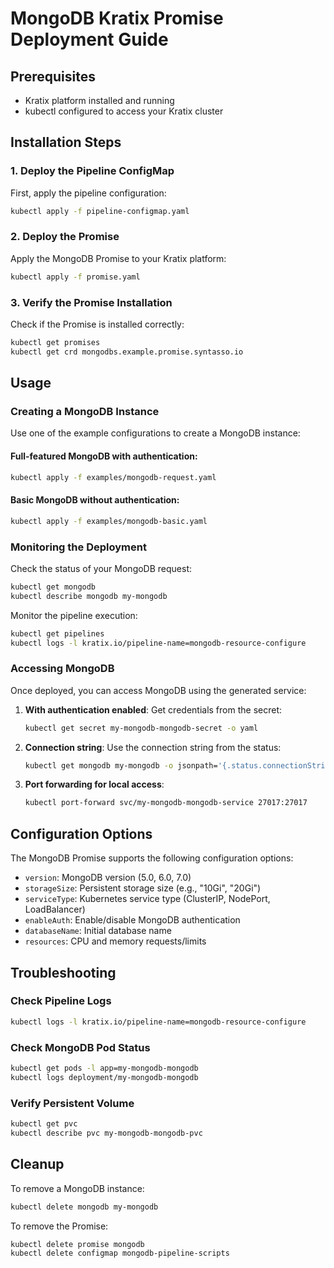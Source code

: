 # MongoDB Kratix Promise Deployment Guide

## Prerequisites

- Kratix platform installed and running
- kubectl configured to access your Kratix cluster

## Installation Steps

### 1. Deploy the Pipeline ConfigMap

First, apply the pipeline configuration:

```bash
kubectl apply -f pipeline-configmap.yaml
```

### 2. Deploy the Promise

Apply the MongoDB Promise to your Kratix platform:

```bash
kubectl apply -f promise.yaml
```

### 3. Verify the Promise Installation

Check if the Promise is installed correctly:

```bash
kubectl get promises
kubectl get crd mongodbs.example.promise.syntasso.io
```

## Usage

### Creating a MongoDB Instance

Use one of the example configurations to create a MongoDB instance:

#### Full-featured MongoDB with authentication:
```bash
kubectl apply -f examples/mongodb-request.yaml
```

#### Basic MongoDB without authentication:
```bash
kubectl apply -f examples/mongodb-basic.yaml
```

### Monitoring the Deployment

Check the status of your MongoDB request:

```bash
kubectl get mongodb
kubectl describe mongodb my-mongodb
```

Monitor the pipeline execution:

```bash
kubectl get pipelines
kubectl logs -l kratix.io/pipeline-name=mongodb-resource-configure
```

### Accessing MongoDB

Once deployed, you can access MongoDB using the generated service:

1. **With authentication enabled**: Get credentials from the secret:
   ```bash
   kubectl get secret my-mongodb-mongodb-secret -o yaml
   ```

2. **Connection string**: Use the connection string from the status:
   ```bash
   kubectl get mongodb my-mongodb -o jsonpath='{.status.connectionString}'
   ```

3. **Port forwarding for local access**:
   ```bash
   kubectl port-forward svc/my-mongodb-mongodb-service 27017:27017
   ```

## Configuration Options

The MongoDB Promise supports the following configuration options:

- `version`: MongoDB version (5.0, 6.0, 7.0)
- `storageSize`: Persistent storage size (e.g., "10Gi", "20Gi")
- `serviceType`: Kubernetes service type (ClusterIP, NodePort, LoadBalancer)
- `enableAuth`: Enable/disable MongoDB authentication
- `databaseName`: Initial database name
- `resources`: CPU and memory requests/limits

## Troubleshooting

### Check Pipeline Logs
```bash
kubectl logs -l kratix.io/pipeline-name=mongodb-resource-configure
```

### Check MongoDB Pod Status
```bash
kubectl get pods -l app=my-mongodb-mongodb
kubectl logs deployment/my-mongodb-mongodb
```

### Verify Persistent Volume
```bash
kubectl get pvc
kubectl describe pvc my-mongodb-mongodb-pvc
```

## Cleanup

To remove a MongoDB instance:

```bash
kubectl delete mongodb my-mongodb
```

To remove the Promise:

```bash
kubectl delete promise mongodb
kubectl delete configmap mongodb-pipeline-scripts
```

